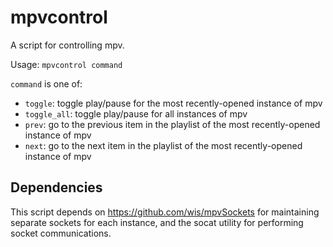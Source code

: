 # mpvcontrol

A script for controlling mpv.

Usage: `mpvcontrol command`

`command` is one of:

 - `toggle`: toggle play/pause for the most recently-opened instance of mpv
 - `toggle_all`: toggle play/pause for all instances of mpv
 - `prev`: go to the previous item in the playlist of the most recently-opened instance of mpv
 - `next`: go to the next item in the playlist of the most recently-opened instance of mpv

## Dependencies

This script depends on https://github.com/wis/mpvSockets for maintaining separate sockets for each instance, and the socat utility for performing socket communications.
